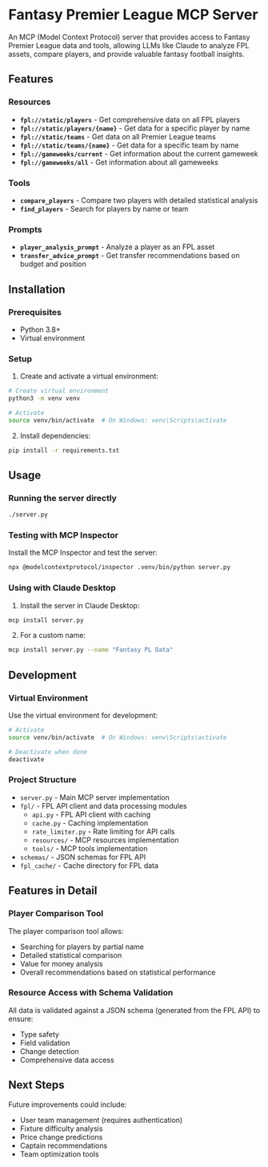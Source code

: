 # Fantasy Premier League MCP Server

An MCP (Model Context Protocol) server that provides access to Fantasy Premier League data and tools, allowing LLMs like Claude to analyze FPL assets, compare players, and provide valuable fantasy football insights.

## Features

### Resources

- **`fpl://static/players`** - Get comprehensive data on all FPL players
- **`fpl://static/players/{name}`** - Get data for a specific player by name
- **`fpl://static/teams`** - Get data on all Premier League teams
- **`fpl://static/teams/{name}`** - Get data for a specific team by name
- **`fpl://gameweeks/current`** - Get information about the current gameweek
- **`fpl://gameweeks/all`** - Get information about all gameweeks

### Tools

- **`compare_players`** - Compare two players with detailed statistical analysis
- **`find_players`** - Search for players by name or team

### Prompts

- **`player_analysis_prompt`** - Analyze a player as an FPL asset
- **`transfer_advice_prompt`** - Get transfer recommendations based on budget and position

## Installation

### Prerequisites

- Python 3.8+
- Virtual environment

### Setup

1. Create and activate a virtual environment:

```bash
# Create virtual environment
python3 -m venv venv

# Activate
source venv/bin/activate  # On Windows: venv\Scripts\activate
```

2. Install dependencies:

```bash
pip install -r requirements.txt
```

## Usage

### Running the server directly

```bash
./server.py
```

### Testing with MCP Inspector

Install the MCP Inspector and test the server:

```bash
npx @modelcontextprotocol/inspector .venv/bin/python server.py
```

### Using with Claude Desktop

1. Install the server in Claude Desktop:

```bash
mcp install server.py
```

2. For a custom name:

```bash
mcp install server.py --name "Fantasy PL Data"
```

## Development

### Virtual Environment

Use the virtual environment for development:

```bash
# Activate
source venv/bin/activate  # On Windows: venv\Scripts\activate

# Deactivate when done
deactivate
```

### Project Structure

- `server.py` - Main MCP server implementation
- `fpl/` - FPL API client and data processing modules
  - `api.py` - FPL API client with caching
  - `cache.py` - Caching implementation
  - `rate_limiter.py` - Rate limiting for API calls
  - `resources/` - MCP resources implementation
  - `tools/` - MCP tools implementation
- `schemas/` - JSON schemas for FPL API
- `fpl_cache/` - Cache directory for FPL data

## Features in Detail

### Player Comparison Tool

The player comparison tool allows:

- Searching for players by partial name
- Detailed statistical comparison
- Value for money analysis
- Overall recommendations based on statistical performance

### Resource Access with Schema Validation

All data is validated against a JSON schema (generated from the FPL API) to ensure:
- Type safety
- Field validation 
- Change detection
- Comprehensive data access

## Next Steps

Future improvements could include:
- User team management (requires authentication)
- Fixture difficulty analysis
- Price change predictions
- Captain recommendations
- Team optimization tools